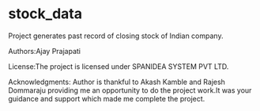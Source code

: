 # stock_data
Project generates past record of closing stock of Indian company.

Authors:Ajay Prajapati

License:The project is licensed under SPANIDEA SYSTEM PVT LTD.

Acknowledgments: Author is thankful to Akash Kamble and Rajesh Dommaraju providing me an opportunity to do the project work.It was your guidance and support which made me complete the project.


